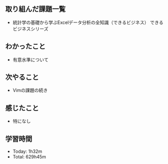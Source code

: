 ## 取り組んだ課題一覧
- 統計学の基礎から学ぶExcelデータ分析の全知識（できるビジネス） できるビジネスシリーズ
## わかったこと
- 有意水準について
## 次やること
- Vimの課題の続き
## 感じたこと
- 特になし
## 学習時間
- Today: 1h32m
- Total: 629h45m
